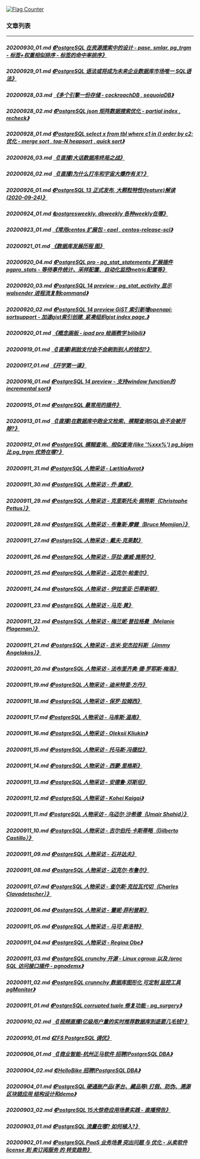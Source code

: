 <a rel="nofollow" href="http://info.flagcounter.com/h9V1"  ><img src="http://s03.flagcounter.com/count/h9V1/bg_FFFFFF/txt_000000/border_CCCCCC/columns_2/maxflags_12/viewers_0/labels_0/pageviews_0/flags_0/"  alt="Flag Counter"  border="0"  ></a>  
  
### 文章列表  
----  
##### 20200930_01.md   [《PostgreSQL 在资源搜索中的设计 - pase, smlar, pg_trgm - 标签+权重相似排序 - 标签的命中率排序》](20200930_01.md)  
##### 20200929_01.md   [《PostgreSQL 语法或将成为未来企业数据库市场唯一 SQL语法》](20200929_01.md)  
##### 20200928_03.md   [《多个引擎一份存储 - cockroachDB , sequoiaDB》](20200928_03.md)  
##### 20200928_02.md   [《PostgreSQL json 矩阵数据搜索优化 - partial index , recheck》](20200928_02.md)  
##### 20200928_01.md   [《PostgreSQL select x from tbl where c1 in () order by c2; 优化 - merge sort , top-N heapsort , quick sort》](20200928_01.md)  
##### 20200926_03.md   [《[直播]大话数据库终局之战》](20200926_03.md)  
##### 20200926_02.md   [《[直播]为什么打车和宇宙大爆炸有关?》](20200926_02.md)  
##### 20200926_01.md   [《PostgreSQL 13 正式发布, 大颗粒特性(feature)解读 (2020-09-24)》](20200926_01.md)  
##### 20200924_01.md   [《postgresweekly, dbweekly 各种weekly在哪》](20200924_01.md)  
##### 20200923_01.md   [《常用centos 扩展包 - epel , centos-release-scl》](20200923_01.md)  
##### 20200921_01.md   [《数据库发展历程 图》](20200921_01.md)  
##### 20200920_04.md   [《PostgreSQL pro - pg_stat_statements 扩展插件 pgpro_stats - 等待事件统计、采样配置、自动化监控metric配置等》](20200920_04.md)  
##### 20200920_03.md   [《PostgreSQL 14 preview - pg_stat_activity 显示 walsender 进程流复制command》](20200920_03.md)  
##### 20200920_02.md   [《PostgreSQL 14 preview  GiST 索引新增openapi: sortsupport - 加速gist索引创建, 紧凑组织gist index page.》](20200920_02.md)  
##### 20200920_01.md   [《概念画板 - ipad pro 绘画教学 bilibili》](20200920_01.md)  
##### 20200919_01.md   [《[直播]刷脸支付会不会刷到别人的钱包?》](20200919_01.md)  
##### 20200917_01.md   [《开学第一课》](20200917_01.md)  
##### 20200916_01.md   [《PostgreSQL 14 preview - 支持window function的incremental sort》](20200916_01.md)  
##### 20200915_01.md   [《PostgreSQL 最常用的插件》](20200915_01.md)  
##### 20200913_01.md   [《[直播]在数据库中跑全文检索、模糊查询SQL会不会被开除?》](20200913_01.md)  
##### 20200912_01.md   [《PostgreSQL 模糊查询、相似查询 (like '%xxx%') pg_bigm 比 pg_trgm 优势在哪?》](20200912_01.md)  
##### 20200911_31.md   [《PostgreSQL 人物采访 - LætitiaAvrot》](20200911_31.md)  
##### 20200911_30.md   [《PostgreSQL 人物采访 - 乔·康威》](20200911_30.md)  
##### 20200911_29.md   [《PostgreSQL 人物采访 - 克里斯托夫·佩特斯（Christophe Pettus）》](20200911_29.md)  
##### 20200911_28.md   [《PostgreSQL 人物采访 - 布鲁斯·摩健（Bruce Momjian）》](20200911_28.md)  
##### 20200911_27.md   [《PostgreSQL 人物采访 - 戴夫·克莱默》](20200911_27.md)  
##### 20200911_26.md   [《PostgreSQL 人物采访 - 莎拉·康威·施努尔》](20200911_26.md)  
##### 20200911_25.md   [《PostgreSQL 人物采访 - 迈克尔·帕奎尔》](20200911_25.md)  
##### 20200911_24.md   [《PostgreSQL 人物采访 - 伊拉里亚·巴蒂斯顿》](20200911_24.md)  
##### 20200911_23.md   [《PostgreSQL 人物采访 - 马克·黄》](20200911_23.md)  
##### 20200911_22.md   [《PostgreSQL 人物采访 - 梅兰妮·普拉格曼（Melanie Plageman）》](20200911_22.md)  
##### 20200911_21.md   [《PostgreSQL 人物采访 - 吉米·安杰拉科斯（Jimmy Angelakos）》](20200911_21.md)  
##### 20200911_20.md   [《PostgreSQL 人物采访 - 法布里齐奥·德·罗耶斯·梅洛》](20200911_20.md)  
##### 20200911_19.md   [《PostgreSQL 人物采访 - 迪米特里·方丹》](20200911_19.md)  
##### 20200911_18.md   [《PostgreSQL 人物采访 - 保罗·拉姆西》](20200911_18.md)  
##### 20200911_17.md   [《PostgreSQL 人物采访 - 马库斯·温南》](20200911_17.md)  
##### 20200911_16.md   [《PostgreSQL 人物采访 - Oleksii Kliukin》](20200911_16.md)  
##### 20200911_15.md   [《PostgreSQL 人物采访 - 托马斯·冯德拉》](20200911_15.md)  
##### 20200911_14.md   [《PostgreSQL 人物采访 - 西蒙·里格斯》](20200911_14.md)  
##### 20200911_13.md   [《PostgreSQL 人物采访 - 安德鲁·邓斯坦》](20200911_13.md)  
##### 20200911_12.md   [《PostgreSQL 人物采访 - Kohei Kaigai》](20200911_12.md)  
##### 20200911_11.md   [《PostgreSQL 人物采访 - 乌迈尔·沙希德（Umair Shahid）》](20200911_11.md)  
##### 20200911_10.md   [《PostgreSQL 人物采访 - 吉尔伯托·卡斯蒂略（Gilberto Castillo）》](20200911_10.md)  
##### 20200911_09.md   [《PostgreSQL 人物采访 - 石井达夫》](20200911_09.md)  
##### 20200911_08.md   [《PostgreSQL 人物采访 - 迈克尔·布鲁尔》](20200911_08.md)  
##### 20200911_07.md   [《PostgreSQL 人物采访 - 查尔斯·克拉瓦代切（Charles Clavadetscher）》](20200911_07.md)  
##### 20200911_06.md   [《PostgreSQL 人物采访 - 蕾妮·菲利普斯》](20200911_06.md)  
##### 20200911_05.md   [《PostgreSQL 人物采访 - 马可·斯洛特》](20200911_05.md)  
##### 20200911_04.md   [《PostgreSQL 人物采访 - Regina Obe》](20200911_04.md)  
##### 20200911_03.md   [《PostgreSQL crunchy 开源 - Linux cgroup 以及 /proc SQL 访问接口插件 - pgnodemx》](20200911_03.md)  
##### 20200911_02.md   [《PostgreSQL crunnchy 数据库图形化 可定制 监控工具 pgMonitor》](20200911_02.md)  
##### 20200911_01.md   [《PostgreSQL corrupted tuple 修复功能 - pg_surgery》](20200911_01.md)  
##### 20200910_02.md   [《[视频直播]亿级用户量的实时推荐数据库到底要几毛钱?》](20200910_02.md)  
##### 20200910_01.md   [《ZFS PostgreSQL 调优》](20200910_01.md)  
##### 20200906_01.md   [《[商业智能-杭州正马软件 招聘]PostgreSQL DBA》](20200906_01.md)  
##### 20200904_02.md   [《[HelloBike 招聘]PostgreSQL DBA》](20200904_02.md)  
##### 20200904_01.md   [《PostgreSQL 硬通胀产品(茅台、藏品等) 打假、防伪、溯源 区块链应用 结构设计和demo》](20200904_01.md)  
##### 20200903_02.md   [《PostgreSQL 15大惊奇应用场景实践 - 直播预告》](20200903_02.md)  
##### 20200903_01.md   [《PostgreSQL 流量在哪? 如何植入?》](20200903_01.md)  
##### 20200902_01.md   [《PostgreSQL PaaS 业务场景 突出问题 与 优化 - 从卖软件license 到 卖订阅服务 的 转变趋势》](20200902_01.md)  
